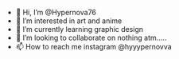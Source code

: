 - 👋 Hi, I’m @Hypernova76
- 👀 I’m interested in art and anime 
- 🌱 I’m currently learning graphic design
- 💞️ I’m looking to collaborate on nothing atm.....
- 📫 How to reach me instagram @hyyypernovva

<!---
Hypernova76/Hypernova76 is a ✨ special ✨ repository because its `README.md` (this file) appears on your GitHub profile.
You can click the Preview link to take a look at your changes.
--->
